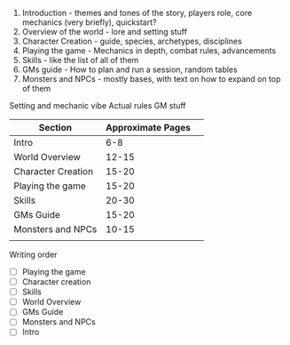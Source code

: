 1. Introduction - themes and tones of the story, players role, core mechanics (very briefly), quickstart?
2. Overview of the world - lore and setting stuff
3. Character Creation - guide, species, archetypes, disciplines
4. Playing the game - Mechanics in depth, combat rules, advancements
5. Skills - like the list of all of them
6. GMs guide - How to plan and run a session, random tables
7. Monsters and NPCs - mostly bases, with text on how to expand on top of them


Setting and mechanic vibe
Actual rules
GM stuff



| Section            | Approximate Pages |     |
| ------------------ | ----------------- | --- |
| Intro              | 6-8               |     |
| World Overview     | 12-15             |     |
| Character Creation | 15-20             |     |
| Playing the game   | 15-20             |     |
| Skills             | 20-30             |     |
| GMs Guide          | 15-20             |     |
| Monsters and NPCs  | 10-15             |     |
|                    |                   |     |
Writing order
- [ ] Playing the game
- [ ] Character creation
- [ ] Skills
- [ ] World Overview
- [ ] GMs Guide
- [ ] Monsters and NPCs
- [ ] Intro